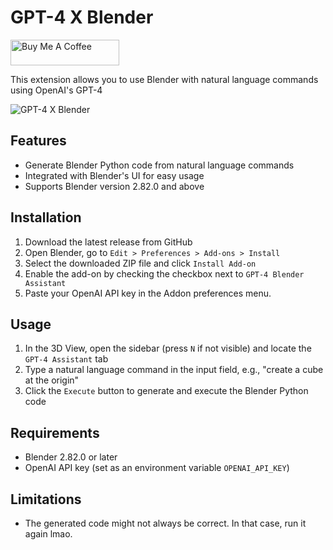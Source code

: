 # GPT-4 X Blender


<a href="https://www.buymeacoffee.com/gd3kr" target="_blank"><img src="https://cdn.buymeacoffee.com/buttons/default-orange.png" alt="Buy Me A Coffee" height="41" width="174"></a>


This extension allows you to use Blender with natural language commands using OpenAI's GPT-4

![GPT-4 X Blender](https://i.imgur.com/ds9maof.gif)





## Features

- Generate Blender Python code from natural language commands
- Integrated with Blender's UI for easy usage
- Supports Blender version 2.82.0 and above

## Installation

1. Download the latest release from GitHub
2. Open Blender, go to `Edit > Preferences > Add-ons > Install`
3. Select the downloaded ZIP file and click `Install Add-on`
4. Enable the add-on by checking the checkbox next to `GPT-4 Blender Assistant`
5. Paste your OpenAI API key in the Addon preferences menu.

## Usage

1. In the 3D View, open the sidebar (press `N` if not visible) and locate the `GPT-4 Assistant` tab
2. Type a natural language command in the input field, e.g., "create a cube at the origin"
3. Click the `Execute` button to generate and execute the Blender Python code

## Requirements

- Blender 2.82.0 or later
- OpenAI API key (set as an environment variable `OPENAI_API_KEY`)

## Limitations

- The generated code might not always be correct. In that case, run it again lmao.